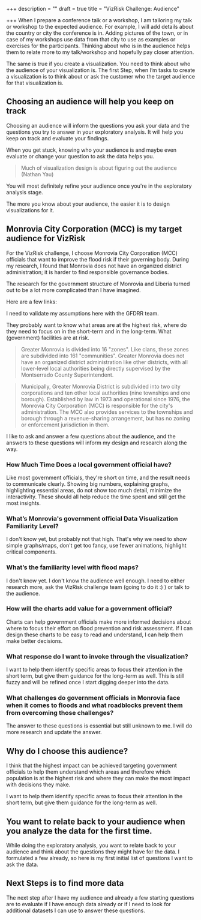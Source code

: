 +++
description = ""
draft = true
title = "VizRisk Challenge: Audience"

+++
When I prepare a conference talk or a workshop, I am tailoring my talk or workshop to the expected audience. For example, I will add details about the country or city the conference is in. Adding pictures of the town, or in case of my workshops use data from that city to use as examples or exercises for the participants. Thinking about who is in the audience helps them to relate more to my talk/workshop and hopefully pay closer attention.

The same is true if you create a visualization. You need to think about who the audience of your visualization is. The first Step, when I’m tasks to create a visualization is to think about or ask the customer who the target audience for that visualization is.

## Choosing an audience will help you keep on track

Choosing an audience will inform the questions you ask your data and the questions you try to answer in your exploratory analysis. It will help you keep on track and evaluate your findings.

When you get stuck, knowing who your audience is and maybe even evaluate or change your question to ask the data helps you.

> Much of visualization design is about figuring out the audience (Nathan Yau)

You will most definitely refine your audience once you're in the exploratory analysis stage.

The more you know about your audience, the easier it is to design visualizations for it.

## Monrovia City Corporation (MCC) is my target audience for VizRisk

For the VizRisk challenge, I choose Monrovia City Corporation (MCC) officials that want to improve the flood risk if their governing body. During my research, I found that Monrovia does not have an organized district administration; it is harder to find responsible governance bodies.

The research for the government structure of Monrovia and Liberia turned out to be a lot more complicated than I have imagined.

Here are a few links:

I need to validate my assumptions here with the GFDRR team.

They probably want to know what areas are at the highest risk, where do they need to focus on in the short-term and in the long-term. What (government) facilities are at risk.

> Greater Monrovia is divided into 16 "zones". Like clans, these zones are subdivided into 161 "communities". Greater Monrovia does not have an organized district administration like other districts, with all lower-level local authorities being directly supervised by the Montserrado County Superintendent. 

> Municipally, Greater Monrovia District is subdivided into two city corporations and ten other local authorities (nine townships and one borough). Established by law in 1973 and operational since 1976, the Monrovia City Corporation (MCC) is responsible for the city's administration. The MCC also provides services to the townships and borough through a revenue-sharing arrangement, but has no zoning or enforcement jurisdiction in them.

I like to ask and answer a few questions about the audience, and the answers to these questions will inform my design and research along the way.

### How Much Time Does a local government official have?

Like most government officials, they're short on time, and the result needs to communicate clearly. Showing big numbers, explaining graphs, highlighting essential areas, do not show too much detail, minimize the interactivity. These should all help reduce the time spent and still get the most insights.

### What’s Monrovia's government official Data Visualization Familiarity Level?

I don't know yet, but probably not that high. That's why we need to show simple graphs/maps, don't get too fancy, use fewer animations, highlight critical components.

### What’s the familiarity level with flood maps?

I don't know yet. I don't know the audience well enough. I need to either research more, ask the VizRisk challenge team (going to do it :) ) or talk to the audience.

### How will the charts add value for a government official?

Charts can help government officials make more informed decisions about where to focus their effort on flood prevention and risk assessment. If I can design these charts to be easy to read and understand, I can help them make better decisions.

### What response do I want to invoke through the visualization?

I want to help them identify specific areas to focus their attention in the short term, but give them guidance for the long-term as well. This is still fuzzy and will be refined once I start digging deeper into the data.

### What challenges do government officials in Monrovia face when it comes to floods and what roadblocks prevent them from overcoming those challenges?

The answer to these questions is essential but still unknown to me. I will do more research and update the answer.

## Why do I choose this audience?

I think that the highest impact can be achieved targeting government officials to help them understand which areas and therefore which population is at the highest risk and where they can make the most impact with decisions they make.

I want to help them identify specific areas to focus their attention in the short term, but give them guidance for the long-term as well.

## You want to relate back to your audience when you analyze the data for the first time.

While doing the exploratory analysis, you want to relate back to your audience and think about the questions they might have for the data. I formulated a few already, so here is my first initial list of questions I want to ask the data.

## Next Steps is to find more data

The next step after I have my audience and already a few starting questions are to evaluate if I have enough data already or if I need to look for additional datasets I can use to answer these questions.